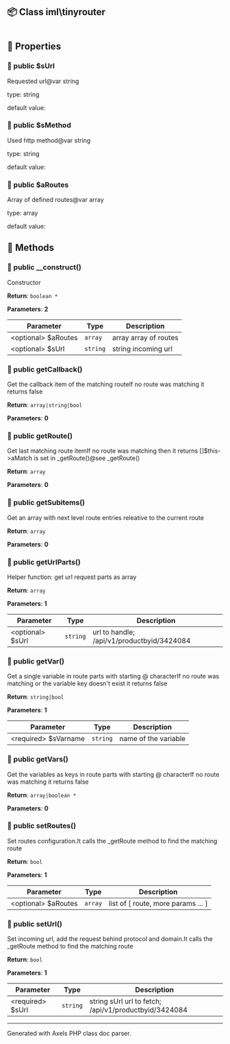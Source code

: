 ## 📦 Class iml\tinyrouter

```txt

```

## 🔶 Properties

### 🔸 public $sUrl

Requested url@var string


type: string

default value: 

### 🔸 public $sMethod

Used http method@var string


type: string

default value: 

### 🔸 public $aRoutes

Array of defined routes@var array


type: array

default value: 



## 🔷 Methods

### 🔹 public __construct()

Constructor

**Return**: `boolean *`

**Parameters**: **2**

| Parameter | Type | Description
|--         |--    |--
| \<optional\> $aRoutes | `array` | array   array of routes
| \<optional\> $sUrl | `string` | string  incoming url

### 🔹 public getCallback()

Get the callback item of the matching routeIf no route was matching it returns false

**Return**: `array|string|bool`

**Parameters**: **0**


### 🔹 public getRoute()

Get last matching route itemIf no route was matching then it returns []$this->aMatch is set in _getRoute()@see _getRoute()

**Return**: `array`

**Parameters**: **0**


### 🔹 public getSubitems()

Get an array with next level route entries releative to the current route

**Return**: `array`

**Parameters**: **0**


### 🔹 public getUrlParts()

Helper function: get url request parts as array

**Return**: `array`

**Parameters**: **1**

| Parameter | Type | Description
|--         |--    |--
| \<optional\> $sUrl | `string` | url to handle; /api/v1/productbyid/3424084

### 🔹 public getVar()

Get a single variable in route parts with starting @ characterIf no route was matching or the variable key doesn't exist it returns false

**Return**: `string|bool`

**Parameters**: **1**

| Parameter | Type | Description
|--         |--    |--
| \<required\> $sVarname | `string` | name of the variable

### 🔹 public getVars()

Get the variables as keys in route parts with starting @ characterIf no route was matching it returns false

**Return**: `array|boolean *`

**Parameters**: **0**


### 🔹 public setRoutes()

Set routes configuration.It calls the _getRoute method to find the matching route

**Return**: `bool`

**Parameters**: **1**

| Parameter | Type | Description
|--         |--    |--
| \<optional\> $aRoutes | `array` | list of [ route, more params ... ]

### 🔹 public setUrl()

Set incoming url, add the request behind protocol and domain.It calls the _getRoute method to find the matching route

**Return**: `bool`

**Parameters**: **1**

| Parameter | Type | Description
|--         |--    |--
| \<required\> $sUrl | `string` | string  sUrl  url to fetch; /api/v1/productbyid/3424084

---
Generated with Axels PHP class doc parser.